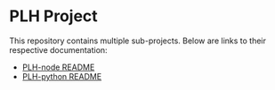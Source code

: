 # PLH Project

This repository contains multiple sub-projects. Below are links to their respective documentation:

- [PLH-node README](PLH-node/README.md)
- [PLH-python README](PLH-python/README.md)

